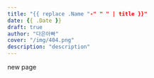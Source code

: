 ```yaml
---
title: "{{ replace .Name "-" " " | title }}"
date: {{ .Date }}
draft: true
author: "다은아빠"
cover: "/img/404.png"
description: "description"
---
```


new page